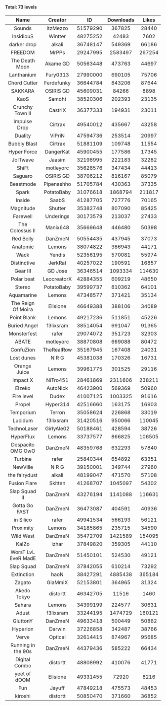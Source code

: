 #### Total: 73 levels

| Name | Creator | ID | Downloads | Likes |
|:---:|:---:|:---:|:---:|:---:|
| Sounds | ItzMezzo | 51579290 | 367825 | 28440
| InsidiouS | Wintter | 48275252 | 42483 | 7602
| darker drop | alkali | 36748147 | 549369 | 66186
| FREEDOM | MrPPs | 29247995 | 2583497 | 267254
| The Death Moon | Akame GD | 50563448 | 473763 | 44697
| Lanthanium | Fury0313 | 27990000 | 690105 | 75706
| Chord Cutter | Ferdefunky | 36644784 | 843206 | 87644
| SAKKARA | OSIRIS GD | 45609031 | 84266 | 8898
| KaoS | Samoht | 38520306 | 202393 | 23135
| Crunchy Town II | CastriX | 36377333 | 194931 | 23011
| Impulse Drop  | Cirtrax | 49540012 | 435667 | 43258
| Duality | ViPriN | 47594736 | 253514 | 20997
| Bubbly Blast | Cirtrax | 51881109 | 109748 | 11554
| Hyper Force | DangerKat | 45900455 | 177586 | 17345
| JolTwave | Jaasim | 32198995 | 222183 | 32282
| ShiFt | motleyorc | 35628576 | 347434 | 44413
| Saguaro | OSIRIS GD | 38706212 | 816167 | 85079
| Beastmode | Pipenashho | 51705784 | 430363 | 37335
| Spark | PotatoBaby | 31076618 | 1868794 | 211817
| Inside | SaabS | 41287705 | 727776 | 70165
| Magnitude | Shutter | 35382748 | 807090 | 85425
| Farewell | Underings | 30173579 | 213037 | 27433
| The Colossus II | Manix648 | 35669648 | 446480 | 50398
| Red Belly | DanZmeN | 50554435 | 437945 | 37073
| Anatomic | Lemons | 38074822 | 386943 | 44171
| Wack | Yendis | 52356195 | 570081 | 55974
| Distinctive | JerkRat | 40257022 | 190591 | 16857
| Gear III | GD Jose | 36346514 | 1093334 | 114630
| Polar beat | LeocreatorX | 42884355 | 609219 | 48650
| Stereo | PotatoBaby | 39599737 | 810362 | 64101
| Aquamarine | Lemons | 47348577 | 371421 | 35134
| The Reign Of Moira | Elisione | 46649388 | 388106 | 34089
| Point Blank | Lemons | 49217236 | 511851 | 45226
| Buried Angel | f3lixsram | 38514054 | 691047 | 91365
| Monsterfest | rafer | 29074072 | 351723 | 32303
| ABATE | motleyorc | 38870808 | 669088 | 80472
| ConfuZion | TheRealRow | 35167945 | 167408 | 24031
| Lost dunes | N R G | 45381038 | 170326 | 16731
| Orange Juice | Lemons | 39961775 | 301525 | 29116
| Impact X | NiTro451 | 28461869 | 2311606 | 238211
| Elzeko | AutoNick | 46423900 | 569369 | 50960
| Fire level | Dudex | 41007125 | 1003325 | 91616
| Propel | Hyper314 | 42516660 | 163175 | 16903
| Temporium | Terron | 35058624 | 226868 | 33019
| Lucidum | f3lixsram | 31420516 | 950066 | 110045
| TechnoLaser | GirlyAle02 | 50188461 | 428594 | 38726
| HyperFlux | Lemons | 33737577 | 866825 | 106505
| Despacito OMG OwO | DanZmeN | 48359768 | 632293 | 57840
| Turbine | rafer | 25840344 | 654892 | 63351
| NewVille | N R G | 39150001 | 349744 | 27960
| the fairydust | alkali | 48199047 | 471570 | 57108
| Fusion Flare | Skitten | 41268707 | 1045097 | 54302
| Slap Squad II | DanZmeN | 43276194 | 1141088 | 116631
| Gotta Go FAST | DanZmeN | 36473087 | 404591 | 40936
| in Silico | rafer | 49941534 | 566193 | 56121
| Proximity | Lemons | 34185865 | 235715 | 34590
| Wild West | DanZmeN | 35472709 | 1421589 | 154095
| KaIZo | izhar | 37849820 | 359305 | 44110
| WorsT LvL EveR MadE | DanZmeN | 51450101 | 524530 | 49121
| Slap Squad | DanZmeN | 37842055 | 610214 | 73292
| Extinction | haoN | 38427291 | 4885438 | 365184
| Zagato | GiaMmiX | 52153801 | 364965 | 31324
| Akedo Tokyo | distortt | 46342705 | 11516 | 1460
| Sahara | Lemons | 34399199 | 224577 | 30631
| Adust | f3lixsram | 33244195 | 1474729 | 160121
| GluttonY | DanZmeN | 49633418 | 500449 | 50862
| Hyperion | Darwin | 37226858 | 342487 | 38766
| Verve | Optical | 32614415 | 874967 | 95685
| Running in the 90s | DanZmeN | 44379436 | 585222 | 66434
| Digital Combo | distortt | 48808992 | 410076 | 41771
| yeet of dOOM | Elisione | 49331455 | 72920 | 8216
| Fun | Jayuff | 47849218 | 475573 | 48453
| kiroshi | distortt | 50850470 | 371660 | 36852
